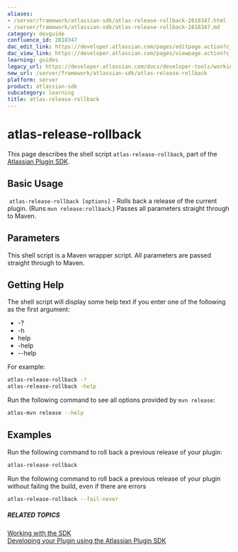 ```yaml
---
aliases:
- /server/framework/atlassian-sdk/atlas-release-rollback-2818347.html
- /server/framework/atlassian-sdk/atlas-release-rollback-2818347.md
category: devguide
confluence_id: 2818347
dac_edit_link: https://developer.atlassian.com/pages/editpage.action?cjm=wozere&pageId=2818347
dac_view_link: https://developer.atlassian.com/pages/viewpage.action?cjm=wozere&pageId=2818347
learning: guides
legacy_url: https://developer.atlassian.com/docs/developer-tools/working-with-the-sdk/command-reference/atlas-release-rollback
new_url: /server/framework/atlassian-sdk/atlas-release-rollback
platform: server
product: atlassian-sdk
subcategory: learning
title: atlas-release-rollback
---
```

# atlas-release-rollback

This page describes the shell script `atlas-release-rollback`, part of the [Atlassian Plugin SDK](/server/framework/atlassian-sdk/working-with-the-sdk).

## Basic Usage

 `atlas-release-rollback [options]` - Rolls back a release of the current plugin. (Runs `mvn release:rollback`.) Passes all parameters straight through to Maven.

## Parameters

This shell script is a Maven wrapper script. All parameters are passed straight through to Maven.

## Getting Help

The shell script will display some help text if you enter one of the following as the first argument:

-   -?
-   -h
-   help
-   -help
-   --help

For example:

``` bash
atlas-release-rollback -?
atlas-release-rollback -help
```

Run the following command to see all options provided by `mvn release`:

``` bash
atlas-mvn release --help
```

## Examples

Run the following command to roll back a previous release of your plugin:

``` bash
atlas-release-rollback
```

Run the following command to roll back a previous release of your plugin without failing the build, even if there are errors

``` bash
atlas-release-rollback --fail-never
```

##### RELATED TOPICS

[Working with the SDK](/server/framework/atlassian-sdk/working-with-the-sdk)  
<a href="/pages/createpage.action?spaceKey=DOCS&amp;title=Developing+your+Plugin+using+the+Atlassian+Plugin+SDK&amp;linkCreation=true&amp;fromPageId=2818347" class="createlink">Developing your Plugin using the Atlassian Plugin SDK</a>





















































































































